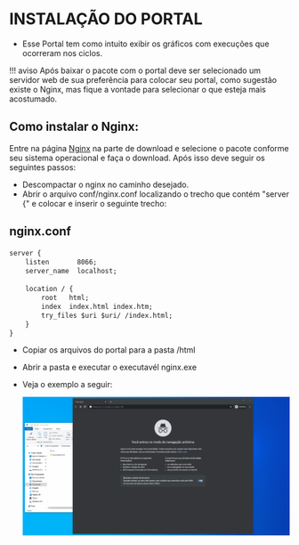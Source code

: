 # INSTALAÇÃO DO PORTAL

- Esse Portal tem como intuito exibir os gráficos com execuções que ocorreram nos ciclos.

!!! aviso
    Após baixar o pacote com o portal deve ser selecionado um servidor web de sua preferência para colocar seu portal, como sugestão existe o Nginx, mas fique a vontade para selecionar o que esteja mais acostumado.

## Como instalar o Nginx:
Entre na página [Nginx](http://nginx.org/en/download.html) na parte de download e selecione o pacote conforme seu sistema operacional e faça o download.
Após isso deve seguir os seguintes passos:

- Descompactar o nginx no caminho desejado.
- Abrir o arquivo conf/nginx.conf localizando o trecho que contém "server {" e colocar e inserir o seguinte trecho:
## nginx.conf
    server {
        listen       8066;
        server_name  localhost;

        location / {
            root   html;
            index  index.html index.htm;
            try_files $uri $uri/ /index.html;
        }
    }
- Copiar os arquivos do portal para a pasta /html
- Abrir a pasta e executar o executavél nginx.exe

- Veja o exemplo a seguir:

    ![](./gifs/instalacao.gif)

